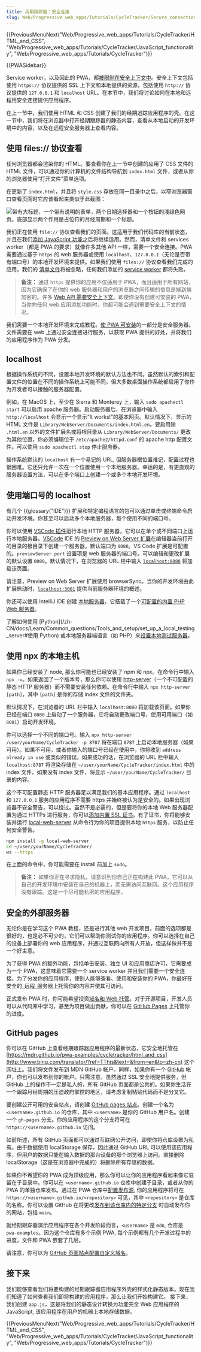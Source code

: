 ```yaml
---
title: 周期跟踪器：安全连接
slug: Web/Progressive_web_apps/Tutorials/CycleTracker/Secure_connection
---
```


{{PreviousMenuNext("Web/Progressive_web_apps/Tutorials/CycleTracker/HTML_and_CSS", "Web/Progressive_web_apps/Tutorials/CycleTracker/JavaScript_functionality", "Web/Progressive_web_apps/Tutorials/CycleTracker")}}

{{PWASidebar}}

Service worker，以及因此的 PWA，都[被限制在安全上下文中](/zh-CN/docs/Web/Security/Secure_Contexts/features_restricted_to_secure_contexts)。安全上下文包括使用 `https://` 协议提供的 SSL 上下文和本地提供的资源，包括使用 `http://` 协议提供的 `127.0.0.1` 和 `localhost` URL。在本节中，我们将讨论如何在本地和远程用安全连接提供应用程序。

在上一节中，我们使用 HTML 和 CSS 创建了我们的经期追踪应用程序的壳。在这一节中，我们将在浏览器中打开经期跟踪器的静态内容，查看从本地启动的开发环境中的内容，以及在远程安全服务器上查看内容。

## 使用 files:// 协议查看

任何浏览器都会渲染你的 HTML。要查看你在上一节中创建的应用了 CSS 文件的 HTML 文件，可以通过你的计算机的文件结构导航到 `index.html` 文件，或者从你的浏览器使用“打开文件”菜单选项。

在更新了 `index.html`，并且将 `style.css` 存放在同一目录中之后，以窄浏览器窗口查看页面时它应该看起来类似于此截图：

![带有大标题，一个带有说明的表单，两个日期选择器和一个按钮的浅绿色网页。底部显示两个作用是占位符的月经周期和一个标题。](filefile.jpg)

我们正在使用 `file://` 协议查看我们的页面。这适用于我们代码库的当前状态，并且在我们[添加 JavaScript 功能](/zh-CN/docs/Web/Progressive_web_apps/Tutorials/CycleTracker/JavaScript_functionality)之后将继续适用。然而，清单文件和 services worker（都是 PWA 的要求）就像许多其他 API 一样，需要一个安全连接。PWA 需要通过基于 `https` 的 web 服务器或使用 `localhost`、`127.0.0.1`（无论是否带有端口号）的本地开发环境来提供。如果我们使用 `files://` 协议查看我们完成的应用，我们的 [清单文件](/zh-CN/docs/Web/Progressive_web_apps/Tutorials/CycleTracker/Manifest_file)将被忽略，任何我们添加的 [service worker](/zh-CN/docs/Web/Progressive_web_apps/Tutorials/CycleTracker/Service_workers) 都将失败。

> **备注：** 通过 `https` 提供你的应用不仅适用于 PWA，而且适用于所有网站，因为它确保了在你的 web 服务器和用户的浏览器之间传输的信息是端到端加密的。许多 [Web API 需要安全上下文](/zh-CN/docs/Web/Security/Secure_Contexts/features_restricted_to_secure_contexts)。即使你没有创建可安装的 PWA，当你向任何 web 应用添加功能时，你都可能会遇到需要安全上下文的情况。

我们需要一个本地开发环境来完成教程。[使 PWA 可安装](/zh-CN/docs/Web/Progressive_web_apps/Guides/Making_PWAs_installable)的一部分是安全服务器。文件需要在 web 上通过安全连接进行服务，以获取 PWA 提供的好处，并将我们的应用程序作为 PWA 分发。

## localhost

根据操作系统的不同，设置本地开发环境的默认方法也不同。虽然默认的索引和配置文件的位置在不同的操作系统上可能不同，但大多数桌面操作系统都启用了你作为开发者可以接触的服务器配置。

例如，在 MacOS 上，至少在 Sierra 和 Monterey 上，输入 `sudo apachectl start` 可以启用 apache 服务器。启动服务器后，在浏览器中输入 `http://localhost` 会显示一个显示“It works!”的基本网页。默认情况下，显示的 HTML 文件是 `Library/WebServer/Documents/index.html.en`。要启用除 `.html.en` 以外的文件扩展名或将根目录从 `Library/WebServer/Documents/` 更改为其他位置，你必须编辑位于 `/etc/apache2/httpd.conf` 的 apache http 配置文件。可以使用 `sudo apachectl stop` 停止服务器。

操作系统默认的 `localhost` 有一个易记的 URL, 但服务器根位置难记，配置过程也很困难。它还只允许一次在一个位置使用一个本地服务器。幸运的是，有更直观的服务器设置方法，可以在多个端口上创建一个或多个本地开发环境。

## 使用端口号的 localhost

有几个 {{glossary("IDE")}} 扩展和特定编程语言的包可以通过单击或终端命令启动开发环境。你甚至可以启动多个本地服务器，每个使用不同的端口号。

你可以使用 [VSCode 插件](/zh-CN/docs/Learn/Common_questions/Tools_and_setup/set_up_a_local_testing_server#使用文本编辑器的拓展)运行本地 HTTP 服务器，它可以在单个或不同端口上运行本地服务器。[VSCode](https://code.visualstudio.com/download) IDE 的 [Preview on Web Server 扩展](https://marketplace.visualstudio.com/items?itemName=yuichinukiyama.vscode-preview-server)在编辑器当前打开的目录的根目录下创建一个服务器，默认端口为 `8080`。VS Code 扩展是可配置的。`previewServer.port` 设置项是 web 服务器的端口号。可以编辑和更改扩展的默认设置 `8080`。默认情况下，在浏览器的 URL 栏中输入 [`localhost:8080`](/) 将加载该页面。

请注意，Preview on Web Server 扩展使用 browserSync。当你的开发环境由此扩展启动时，[`localhost:3001`](/) 提供当前服务器环境的概述。

你还可以使用 IntelliJ IDE 创建 [本地服务器](https://www.jetbrains.com/help/idea/creating-local-server-configuration.html)，它搭载了一个[可配置的内置 PHP Web 服务器](https://www.jetbrains.com/help/idea/php-built-in-web-server.html#configuring-built-in-web-server)。

了解如何使用 [Python](/zh-CN/docs/Learn/Common_questions/Tools_and_setup/set_up_a_local_testing_server#使用 Python) 或本地服务器端语言（如 PHP）来[设置本地测试服务器](/zh-CN/docs/Learn/Common_questions/Tools_and_setup/set_up_a_local_testing_server#在本地运行服务器端语言)。

## 使用 npx 的本地主机

如果你已经安装了 node, 那么你可能也已经安装了 npm 和 npx。在命令行中输入 `npx -v`。如果返回了一个版本号，那么你可以使用 [http-server](https://www.npmjs.com/package/http-server)（一个不可配置的静态 HTTP 服务器）而不需要安装任何依赖。在命令行中输入 `npx http-server [path]`，其中 `[path]` 是你的存储 index 文件的文件夹。

默认情况下，在浏览器的 URL 栏中输入 `localhost:8080` 将加载该页面。如果你已经在端口 `8080` 上启动了一个服务器，它将自动更改端口号，使用可用端口（如 `8081`）启动开发环境。

你可以选择一个不同的端口号。输入 `npx http-server /user/yourName/CycleTracker -p 8787` 将在端口 `8787` 上启动本地服务器（如果可用）。如果不可用，或者你输入的端口号已经在使用中，你将收到 `address already in use` 或类似的错误。如果成功的话，在浏览器的 URL 栏中输入 `localhost:8787` 将渲染存储在 `~/user/yourName/CycleTracker/index.html` 中的 index 文件，如果没有 index 文件，将显示 `~/user/yourName/CycleTracker/` 目录的内容。

这个不可配置静态 HTTP 服务器足以满足我们的基本应用程序。通过 `localhost` 和 `127.0.0.1` 服务的应用程序不需要 https 并始终被认为是安全的。如果出现浏览器不安全警告，可以绕过。虽然不是必需的，但是要将你的本地 Web 服务器配置为通过 HTTPs 进行服务，你可以[添加内置 SSL 证书](https://github.com/lwsjs/local-web-server/wiki/How-to-get-the-%22green-padlock%22-using-the-built-in-certificate)。有了证书，你将能够安装并运行 [local-web-server](<https://github.com/lwsjs/local-web-server/wiki/How-to-launch-a-secure-local-web-server-(HTTPS)>) 从命令行为你的项目提供本地 `https` 服务，以防止任何安全警告。

```bash
npm install -g local-web-server
cd ~/user/yourName/CycleTracker/
ws --https
```

在上面的命令中，你可能需要在 install 前加上 `sudo`。

> **备注：** 如果你正在寻求隐私，请意识到你自己正在构建此 PWA，它可以从自己的开发环境中安装在自己的机器上，而无需访问互联网。这个应用程序没有跟踪。这是一个尽可能私密的应用程序。

## 安全的外部服务器

无论你是在学习这个 PWA 教程，还是进行其他 web 开发项目，前面的选项都是很好的，也是必不可少的，它们可以帮助你测试你的应用程序。你可以选择在自己的设备上部署你的 web 应用程序，并通过互联网向所有人开放，但这样做并不是一个好主意。

为了获得 PWA 的额外功能，包括单击安装、独立 UI 和应用商店许可，它需要成为一个 PWA，这意味着它需要一个 service worker 并且我们需要一个安全连接。为了分发你的应用程序，使别人能够查看、使用和安装你的 PWA，你最好在安全的_远程_服务器上托管你的内容并使其可访问。

正式发布 PWA 时，你可能希望投资[域名和 Web 托管](/zh-CN/docs/Learn/Common_questions/Tools_and_setup/How_much_does_it_cost#托管)。对于开源项目，开发人员可以从代码库中学习，甚至为项目做出贡献，你可以在 [GitHub Pages](https://pages.github.com/) 上托管你的进度。

## GitHub pages

你可以在 GitHub 上查看经期跟踪器应用程序的最新状态，它安全地托管在 [https://mdn.github.io/pwa-examples/cycletracker/html_and_css](http://www.bing.com/translator/?ref=TThis&text=&from=en&to=zh-cn) 这个网址上。我们将文件发布到 MDN GitHub 帐户。同样，如果你有一个 [GitHub](https://github.com) 帐户，你也可以发布到你的帐户。只需注意，虽然通过 SSL 安全地提供服务，但 GitHub 上的操作不一定是私人的，所有 GitHub 页面都是公共的。如果你生活在一个跟踪月经周期的压迫政府掌控的地区，请考虑复制粘贴代码而不是分叉它。

要创建公开可用的安全站点，请创建 [GitHub pages 站点](https://docs.github.com/en/pages/getting-started-with-github-pages/creating-a-github-pages-site)。创建一个名为 `<username>.github.io` 的仓库，其中 `<username>` 是你的 GitHub 用户名。创建一个 `gh-pages` 分支。你的应用程序的这个分支将可在 `https://<username>.github.io` 访问。

如前所述，所有 GitHub 页面都可以通过互联网公开访问，即使你将仓库设置为私有。由于数据使用 localStorage 保存，因此通过 GitHub URL 可以使用该应用程序，但用户的数据只能在输入数据的那台设备的那个浏览器上访问。直接删除 localStorage（这是在浏览器中完成的）将删除所有存储的数据。

如果你不希望你的 PWA 成为顶级应用，那么你可以让你的应用程序看起来像它驻留在子目录中。你可以在 `<username>.github.io` 仓库中创建子目录，或者从你的 PWA 的单独仓库发布。通过在 PWA 仓库中[配置发布源](https://docs.github.com/en/pages/getting-started-with-github-pages/configuring-a-publishing-source-for-your-github-pages-site), 你的应用程序将可在 `https://<username>.github.io/<repository>` 可见，其中 `<repository>` 是仓库的名称。你可以设置 GitHub 在将更改[发布到该仓库内的特定分支](https://docs.github.com/en/pages/getting-started-with-github-pages/configuring-a-publishing-source-for-your-github-pages-site#publishing-from-a-branch) 时自动发布你的网站，包括 `main`。

就经期跟踪器演示应用程序在各个开发阶段而言，`<username>` 是 `mdn`, 仓库是 `pwa-examples`。因为这个仓库有多个示例 PWA, 每个示例都有几个开发过程中的进度，文件和 PWA 嵌套了几层。

请注意，你可以为 [GitHub 页面站点配置自定义域名](https://docs.github.com/en/pages/configuring-a-custom-domain-for-your-github-pages-site)。

## 接下来

我们能够查看我们将要构建的经期跟踪器应用程序外壳的样式化静态版本。现在我们知道了如何查看我们即将构建的应用程序，那么让我们开始构建它。 接下来，我们创建 `app.js`，这是将我们的静态设计转换为功能完全 Web 应用程序的 JavaScript, 该应用程序在用户的机器上本地存储数据。

{{PreviousMenuNext("Web/Progressive_web_apps/Tutorials/CycleTracker/HTML_and_CSS", "Web/Progressive_web_apps/Tutorials/CycleTracker/JavaScript_functionality", "Web/Progressive_web_apps/Tutorials/CycleTracker")}}
